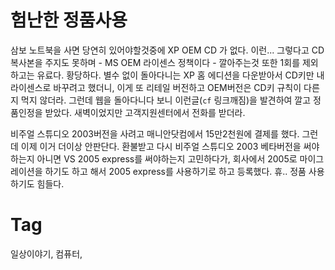험난한 정품사용
============

삼보 노트북을 사면 당연히 있어야할것중에 XP OEM CD 가 없다. 이런... 그렇다고 CD 복사본을 주지도 못하며 - MS OEM 라이센스 정책이다 - 깔아주는것 또한 1회를 제외하고는 유료다. 황당하다. 별수 없이 돌아다니는 XP 홈 에디션을 다운받아서 CD키만 내 라이센스로 바꾸려고 했더니, 이게 또 리테일 버전하고 OEM버전은 CD키 규칙이 다른지 먹지 않더라. 그런데 웹을 돌아다니다 보니 이런글(``cf`` 링크깨짐)을 발견하여 깔고 정품인정을 받았다. 새벽이었지만 고객지원센터에서 전화를 받더라.

비주얼 스튜디오 2003버전을 사려고 매니안닷컴에서 15만2천원에 결제를 했다. 그런데 이제 이거 더이상 안판단다. 환불받고 다시 비주얼 스튜디오 2003 베타버전을 써야하는지 아니면 VS 2005 express를 써야하는지 고민하다가, 회사에서 2005로 마이그레이션을 하기도 하고 해서 2005 express를 사용하기로 하고 등록했다. 휴.. 정품 사용하기도 힘들다.

Tag
====
일상이야기, 컴퓨터,